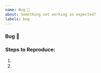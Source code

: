 ```yaml
---
name: Bug 🐞
about: Something not working as expected?
labels: bug
---
```

<!-- Search existing issues to avoid duplicates. Provide detailed report. -->
<!-- If you have code sample, error messages, stack traces, please provide it. -->

### Bug 🐞



### Steps to Reproduce:

1. 
2. 



